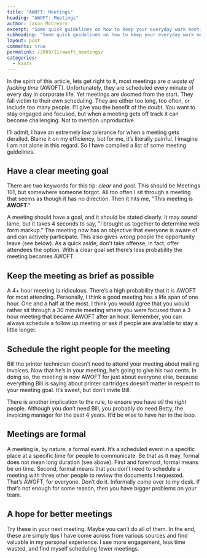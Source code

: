 ```yaml
---
title: "AWOFT: Meetings"
heading: "AWOFT: Meetings"
author: Jason McCreary
excerpt: "Some quick guidelines on how to keep your everyday work meetings from being a waste of time."
subheading: "Some quick guidelines on how to keep your everyday work meetings from being a waste of time."
layout: post
comments: true
permalink: /2009/11/awoft_meetings/
categories:
  - Rants
---
```

In the spirit of this article, lets get right to it, most meetings are *a waste of fucking time* (AWOFT). Unfortunately, they are scheduled every minute of every day in corporate life. Yet meetings are doomed from the start. They fall victim to their own scheduling. They are either too long, too often, or include too many people. I&rsquo;ll give you the benefit of the doubt. You want to stay engaged and focused, but when a meeting gets off track it can become challenging. Not to mention unproductive.

I&rsquo;ll admit, I have an extremely low tolerance for when a meeting gets derailed. Blame it on my efficiency, but for me, it&rsquo;s literally painful. I imagine I am not alone in this regard. So I have compiled a list of some meeting guidelines.

## Have a clear meeting goal

There are two keywords for this tip: *clear* and *goal*. This should be Meetings 101, but somewhere someone forgot. All too often I sit through a meeting that seems as though it has no direction. Then it hits me, "This meeting is **AWOFT**."

A meeting should have a goal, and it should be stated clearly. It may sound lame, but it takes 4 seconds to say, "I brought us together to determine web form markup." The meeting now has an objective that everyone is aware of and can actively participate. This also gives *wrong* people the opportunity leave (see below). As a quick aside, don&rsquo;t take offense, in fact, offer attendees the option. With a clear goal set there&rsquo;s less probability the meeting becomes AWOFT.

## Keep the meeting as brief as possible

A 4+ hour meeting is ridiculous. There&rsquo;s a high probability that it is AWOFT for most attending. Personally, I think a good meeting has a life span of one hour. One and a half at the most. I think you would agree that you would rather sit through a 30 minute meeting where you were focused than a 3 hour meeting that became AWOFT after an hour. Remember, you can always schedule a follow up meeting or ask if people are available to stay a little longer. 

## Schedule the right people for the meeting

Bill the printer technician doesn&rsquo;t need to attend your meeting about mailing invoices. Now that he&rsquo;s in your meeting, he&rsquo;s going to give his two cents. In doing so, the meeting is now AWOFT for just about everyone else, because everything Bill is saying about printer cartridges doesn&rsquo;t matter in respect to your meeting goal. It&rsquo;s sweet, but don&rsquo;t invite Bill.

There is another implication to the rule, to ensure you have *all* the *right* people. Although you don&rsquo;t need Bill, you probably do need Betty, the invoicing manager for the past 4 years. It&rsquo;d be wise to have her in the loop.

## Meetings are formal

A meeting is, by nature, a formal event. It&rsquo;s a scheduled event in a specific place at a specific time for people to communicate. Be that as it may, formal does not mean long duration (see above). First and foremost, formal means be on time. Second, formal means that you don&rsquo;t need to schedule a meeting with three other people to review the documents I requested. That&rsquo;s AWOFT, for everyone. Don&rsquo;t do it. Informally come over to my desk. If that&rsquo;s not enough for some reason, then you have bigger problems on your team.

## A hope for better meetings

Try these in your next meeting. Maybe you can&rsquo;t do all of them. In the end, these are simply tips I have come across from various sources and find valuable in my personal experience. I see more engagement, less time wasted, and find myself scheduling fewer meetings.
